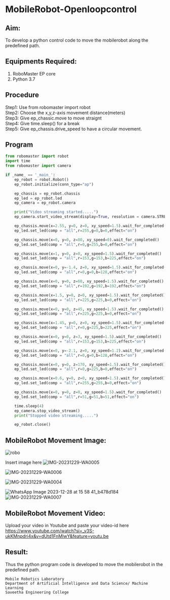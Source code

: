 # MobileRobot-Openloopcontrol
## Aim:

To develop a python control code to move the mobilerobot along the predefined path.

## Equipments Required:
1. RoboMaster EP core
2. Python 3.7

## Procedure

Step1:
Use from robomaster import robot
<br>
Step2: 
Choose the x,y,z-axis movement distance(meters)
<br>
Step3: 
Give ep_chassic.move to move straignt
<br>
Step4:
Give time.sleep() for a break
<br>
Step5:
Give ep_chassis.drive_speed to have a circular movement.
<br>


## Program
```python
from robomaster import robot
import time
from robomaster import camera

if _name_ == '_main_':
    ep_robot = robot.Robot()
    ep_robot.initialize(conn_type="ap")

    ep_chassis = ep_robot.chassis
    ep_led = ep_robot.led
    ep_camera = ep_robot.camera

    print("Video streaming started.....")
    ep_camera.start_video_stream(display=True, resolution = camera.STREAM_360P)

    ep_chassis.move(x=2.55, y=0, z=0, xy_speed=1.5).wait_for_completed()
    ep_led.set_led(comp = "all",r=255,g=0,b=0,effect="on")

    ep_chassis.move(x=0, y=0, z=80, xy_speed=0).wait_for_completed()
    ep_led.set_led(comp = "all",r=0,g=255,b=0,effect="on")

    ep_chassis.move(x=1, y=0, z=0, xy_speed=1.5).wait_for_completed()
    ep_led.set_led(comp = "all",r=153,g=153,b=225,effect="on")

    ep_chassis.move(x=0, y=-1.4, z=0, xy_speed=1.5).wait_for_completed()
    ep_led.set_led(comp = "all",r=0,g=0,b=128,effect="on")

    ep_chassis.move(x=0, y=0, z=60, xy_speed=1.5).wait_for_completed()
    ep_led.set_led(comp = "all",r=192,g=192,b=192,effect="on")

    ep_chassis.move(x=1.5, y=0, z=0, xy_speed=1.5).wait_for_completed()
    ep_led.set_led(comp = "all",r=225,g=225,b=0,effect="on")

    ep_chassis.move(x=0, y=0, z=45, xy_speed=1.5).wait_for_completed()
    ep_led.set_led(comp = "all",r=225,g=225,b=0,effect="on")

    ep_chassis.move(x=1.45, y=0, z=0, xy_speed=1.5).wait_for_completed()
    ep_led.set_led(comp = "all",r=0,g=225,b=225,effect="on")

    ep_chassis.move(x=0, y=0, z=3, xy_speed=1.5).wait_for_completed()
    ep_led.set_led(comp = "all",r=153,g=153,b=225,effect="on")

    ep_chassis.move(x=0, y=-2.1, z=0, xy_speed=1.2).wait_for_completed()
    ep_led.set_led(comp = "all",r=0,g=0,b=128,effect="on")

    ep_chassis.move(x=0, y=0, z=170, xy_speed=1.5).wait_for_completed()
    ep_led.set_led(comp = "all",r=0,g=225,b=0,effect="on")

    ep_chassis.move(x=0.6, y=0, z=0, xy_speed=1.5).wait_for_completed()
    ep_led.set_led(comp = "all",r=255,g=255,b=0,effect="on")

    ep_chassis.move(x=0, y=0, z=0, xy_speed=1.5).wait_for_completed()
    ep_led.set_led(comp = "all",r=51,g=51,b=51,effect="on")

    time.sleep(4)
    ep_camera.stop_video_stream()
    print("Stopped video streaming.....")

    ep_robot.close()
```

## MobileRobot Movement Image:

![robo](./img/robomaster.png)

Insert image here
![IMG-20231229-WA0005](https://github.com/Pandurusomu/mobilerobot-openloopcontrol/assets/148988619/53d315d5-2fa0-4a8e-8c33-88a8ab2483ed)

![IMG-20231229-WA0006](https://github.com/Pandurusomu/mobilerobot-openloopcontrol/assets/148988619/31941eb1-6389-42c4-8abc-8adb5feda168)

![IMG-20231229-WA0004](https://github.com/Pandurusomu/mobilerobot-openloopcontrol/assets/148988619/65af04b1-ea8f-4aeb-b781-19ffd8f2d028)

![WhatsApp Image 2023-12-28 at 15 58 41_b478d184](https://github.com/Pandurusomu/mobilerobot-openloopcontrol/assets/148988619/5cb81579-929d-4d83-a733-d3b5814fb1fb)
![IMG-20231229-WA0007](https://github.com/Pandurusomu/mobilerobot-openloopcontrol/assets/148988619/22ae27b2-200a-41dd-ac12-e8d1eae17fd4)



## MobileRobot Movement Video:

Upload your video in Youtube and paste your video-id here<br>
https://www.youtube.com/watch?si=_v3S-ukKMnpdri4x&v=dUtd1FnMlwY&feature=youtu.be


## Result:
Thus the python program code is developed to move the mobilerobot in the predefined path.


```
Mobile Robotics Laboratory
Department of Artificial Intelligence and Data Science/ Machine Learning
Saveetha Engineering College
```
